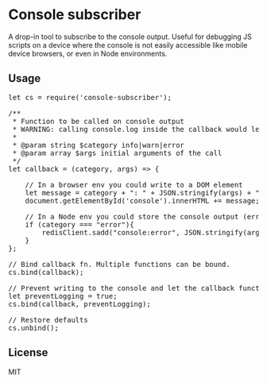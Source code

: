 # Console subscriber
 
A drop-in tool to subscribe to the console output. Useful for debugging JS scripts on a device where the console is not easily accessible like mobile device browsers, or even in Node environments.
 
## Usage

<pre>
let cs = require('console-subscriber');

/**
 * Function to be called on console output
 * WARNING: calling console.log inside the callback would lead to an infinite recursion
 *
 * @param string $category info|warn|error
 * @param array $args initial arguments of the call 
 */
let callback = (category, args) => {

    // In a browser env you could write to a DOM element
    let message = category + ": " + JSON.stringify(args) + "\n";
    document.getElementById('console').innerHTML += message; 

    // In a Node env you could store the console output (errors)
    if (category === "error"){
        redisClient.sadd("console:error", JSON.stringify(args));
    }
};

// Bind callback fn. Multiple functions can be bound.
cs.bind(callback); 

// Prevent writing to the console and let the callback function handle the args.
let preventLogging = true;  
cs.bind(callback, preventLogging); 

// Restore defaults
cs.unbind();    
</pre>

## License
MIT
